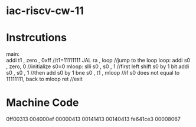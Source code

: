 # iac-riscv-cw-11
# Instrcutions
main:               
	  addi t1 , zero , 0xff  //t1=11111111
    JAL  ra , loop  //jump to the loop
loop: 
    addi s0 , zero, 0  //initialize s0=0
mloop:
    slli s0 , s0 , 1  //first left shift s0 by 1 bit
    addi s0 , s0 , 1  //then add s0 by 1
    bne  s0 , t1 , mloop  //if s0 does not equal to 11111111, back to mloop
    ret  //exit
# Machine Code
0ff00313
004000ef
00000413
00141413
00140413
fe641ce3
00008067
